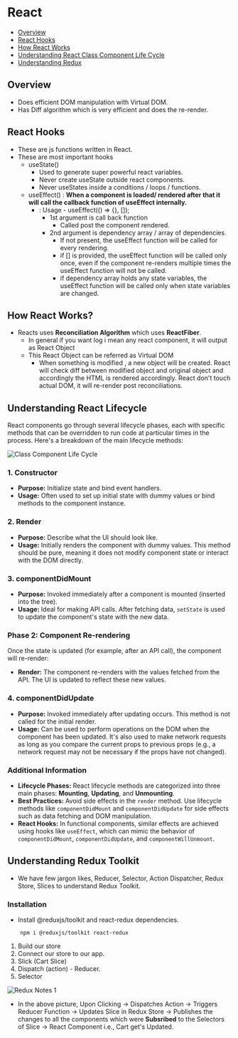 # React

-   [Overview](https://github.com/sathwick18/react/tree/main?tab=readme-ov-file#overview)
-   [React Hooks](https://github.com/sathwick18/react/tree/main?tab=readme-ov-file#react-hooks)
-   [How React Works](https://github.com/sathwick18/react/tree/main?tab=readme-ov-file#how-react-works)
-   [Understanding React Class Component Life Cycle](https://github.com/sathwick18/react/tree/main?tab=readme-ov-file#understanding-react-lifecycle)
-   [Understanding Redux](https://github.com/sathwick18/react/tree/main?tab=readme-ov-file#understanding-redux-toolkit)

## Overview

-   Does efficient DOM manipulation with Virtual DOM.
-   Has Diff algorithm which is very efficient and does the re-render.

## React Hooks

-   These are js functions written in React.
-   These are most important hooks
    -   useState()
        -   Used to generate super powerful react variables.
        -   Never create useState outside react components.
        -   Never useStates inside a conditions / loops / functions.
    -   useEffect() : **When a component is loaded/ rendered after that it will call the callback function of useEffect internally.**
        -   : Usage - useEffect(() => {}, []);
            -   1st argument is call back function
                -   Called post the component rendered.
            -   2nd argument is dependency array / array of dependencies.
                -   If not present, the useEffect function will be called for every rendering.
                -   if [] is provided, the useEffect function will be called only once, even if the component re-renders multiple times the useEffect function will not be called.
                -   if dependency array holds any state variables, the useEffect function will be called only when state variables are changed.

## How React Works?

-   Reacts uses **Reconciliation Algorithm** which uses **ReactFiber**.
    -   In general if you want log <Body /> i mean any react component, it will output as React Object
    -   This React Object can be referred as Virtual DOM
        -   When something is modified , a new object will be created. React will check diff between modified object and original object and accordingly the HTML is rendered accordingly. React don't touch actual DOM, it will re-render post reconciliations.

## Understanding React Lifecycle

React components go through several lifecycle phases, each with specific methods that can be overridden to run code at particular times in the process. Here's a breakdown of the main lifecycle methods:

![Class Component Life Cycle](https://github.com/sathwick18/react/blob/main/food-ordering/public/react-class-component-life-Cycle.jpeg)

### **1. Constructor**

-   **Purpose:** Initialize state and bind event handlers.
-   **Usage:** Often used to set up initial state with dummy values or bind methods to the component instance.

### **2. Render**

-   **Purpose:** Describe what the UI should look like.
-   **Usage:** Initially renders the component with dummy values. This method should be pure, meaning it does not modify component state or interact with the DOM directly.

### **3. componentDidMount**

-   **Purpose:** Invoked immediately after a component is mounted (inserted into the tree).
-   **Usage:** Ideal for making API calls. After fetching data, `setState` is used to update the component's state with the new data.

### **Phase 2: Component Re-rendering**

Once the state is updated (for example, after an API call), the component will re-render:

-   **Render:** The component re-renders with the values fetched from the API. The UI is updated to reflect these new values.

### **4. componentDidUpdate**

-   **Purpose:** Invoked immediately after updating occurs. This method is not called for the initial render.
-   **Usage:** Can be used to perform operations on the DOM when the component has been updated. It's also used to make network requests as long as you compare the current props to previous props (e.g., a network request may not be necessary if the props have not changed).

### Additional Information

-   **Lifecycle Phases:** React lifecycle methods are categorized into three main phases: **Mounting**, **Updating**, and **Unmounting**.
-   **Best Practices:** Avoid side effects in the `render` method. Use lifecycle methods like `componentDidMount` and `componentDidUpdate` for side effects such as data fetching and DOM manipulation.
-   **React Hooks:** In functional components, similar effects are achieved using hooks like `useEffect`, which can mimic the behavior of `componentDidMount`, `componentDidUpdate`, and `componentWillUnmount`.

## Understanding Redux Toolkit

-   We have few jargon likes, Reducer, Selector, Action Dispatcher, Redux Store, Slices to understand Redux Toolkit.

### Installation

-   Install @reduxjs/toolkit and react-redux dependencies.

```
    npm i @reduxjs/toolkit react-redux 
```

1. Build our store
2. Connect our store to our app.
3. Slick (Cart Slice)
4. Dispatch (action) - Reducer.
5. Selector

![Redux Notes 1](https://github.com/sathwick18/react/blob/main/food-ordering/public/Redux.jpeg)

-   In the above picture,
    Upon Clicking -> Dispatches Action -> Triggers Reducer Function -> Updates Slice in Redux Store -> Publishes the changes to all the components which were **Subsribed** to the Selectors of Slice -> React Component i.e., Cart get's Updated.
